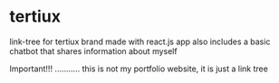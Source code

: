 # tertiux
link-tree for tertiux brand made with react.js
app also includes a basic chatbot that shares information about myself


Important!!!
...........
this is not my portfolio website, it is just a link tree
